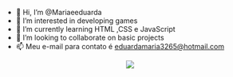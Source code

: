 - 👋 Hi, I’m @Mariaeeduarda
- 👀 I’m interested in developing games
- 🌱 I’m currently learning HTML ,CSS e JavaScript
- 💞️ I’m looking to collaborate on basic projects
- 📫 Meu e-mail para contato é eduardamaria3265@hotmail.com

<div align="center">
  <a href="https://github.com/Mariaeeduarda">
</div>
 
 
<div align=center> 
  <a href="https://www.linkedin.com/in/maria-eduarda-berto-da-silva-a68a5b221/" target="_blank"><img src="https://img.shields.io/badge/-LinkedIn-%230077B5?style=for-the-badge&logo=linkedin&logoColor=white" target="_blank"></a> 
 
</div>
<!---
Mariaeeduarda/Mariaeeduarda is a ✨ special ✨ repository because its `README.md` (this file) appears on your GitHub profile.
You can click the Preview link to take a look at your changes.
--->
